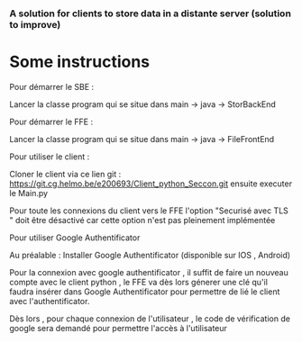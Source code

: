 

### A solution for clients to store data in a distante server (solution to improve)

# Some instructions

Pour démarrer le SBE : 

Lancer la classe program qui se situe dans main -> java -> StorBackEnd



Pour démarrer le FFE : 

Lancer la classe program qui se situe dans main -> java -> FileFrontEnd 



Pour utiliser le client :

Cloner le client via ce lien git : https://git.cg.helmo.be/e200693/Client_python_Seccon.git ensuite executer le Main.py 

Pour toute les connexions du client vers le FFE  l'option "Securisé avec TLS " doit être désactivé car cette option n'est pas pleinement implémentée





Pour utiliser Google Authentificator

Au préalable : Installer Google Authentificator (disponible sur IOS , Android)


Pour la connexion avec google authentificator , il suffit de faire un nouveau compte avec le client python , 
le FFE va dès lors génerer une clé qu'il faudra insérer dans Google Authentificator pour permettre de lié le client avec l'authentificator.

Dès lors , pour chaque connexion de l'utilisateur , le code de vérification de google sera demandé pour permettre l'accès à l'utilisateur 